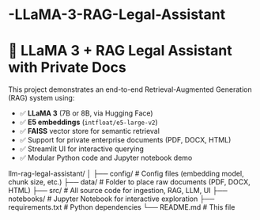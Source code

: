 # -LLaMA-3-RAG-Legal-Assistant
# 🧠 LLaMA 3 + RAG Legal Assistant with Private Docs

This project demonstrates an end-to-end Retrieval-Augmented Generation (RAG) system using:
- ✅ **LLaMA 3** (7B or 8B, via Hugging Face)
- ✅ **E5 embeddings** (`intfloat/e5-large-v2`)
- ✅ **FAISS** vector store for semantic retrieval
- ✅ Support for private enterprise documents (PDF, DOCX, HTML)
- ✅ Streamlit UI for interactive querying
- ✅ Modular Python code and Jupyter notebook demo


llm-rag-legal-assistant/
│
├── config/ # Config files (embedding model, chunk size, etc.)
├── data/ # Folder to place raw documents (PDF, DOCX, HTML)
├── src/ # All source code for ingestion, RAG, LLM, UI
├── notebooks/ # Jupyter Notebook for interactive exploration
├── requirements.txt # Python dependencies
└── README.md # This file


